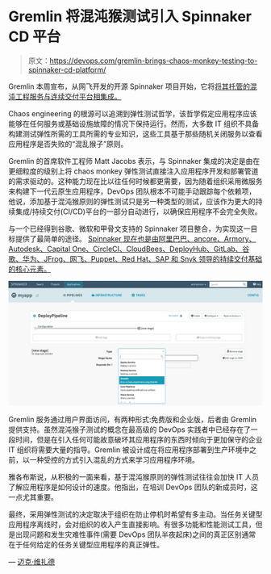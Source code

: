 # Gremlin 将混沌猴测试引入 Spinnaker CD 平台

> 原文：<https://devops.com/gremlin-brings-chaos-monkey-testing-to-spinnaker-cd-platform/>

Gremlin 本周宣布，从网飞开发的开源 Spinnaker 项目开始，它将[将其托管的混沌工程服务与连续交付平台相集成。](https://www.businesswire.com/news/home/20190402005098/en/Gremlin-Introduces-“Continuous-Chaos”-Spinnaker-Integration-Helping)

Chaos engineering 的根源可以追溯到弹性测试哲学，该哲学假定应用程序应该能够在任何服务或基础设施故障的情况下保持运行。然而，大多数 IT 组织不具备构建测试弹性所需的工具所需的专业知识，这些工具基于那些随机关闭服务以查看应用程序是否失败的“混乱猴子”原则。

Gremlin 的首席软件工程师 Matt Jacobs 表示，与 Spinnaker 集成的决定是由在更细粒度的级别上将 chaos monkey 弹性测试直接注入应用程序开发和部署管道的需求驱动的。这种能力现在比以往任何时候都更需要，因为随着组织采用微服务来构建下一代云原生应用程序，DevOps 团队根本不可能手动跟踪每个依赖项，他说，添加基于混沌猴原则的弹性测试只是另一种类型的测试，应该作为更大的持续集成/持续交付(CI/CD)平台的一部分自动进行，以确保应用程序不会完全失败。

与一个已经得到谷歌、微软和甲骨文支持的 Spinnaker 项目整合，为实现这一目标提供了最简单的途径。 [Spinnaker 现在也是由阿里巴巴、ancore、Armory、Autodesk、Capital One、CircleCI、CloudBees、DeployHub、GitLab、谷歌、华为、JFrog、网飞、Puppet、Red Hat、SAP 和 Snyk 领导的持续交付基础的核心元素。](https://devops.com/the-linux-foundation-launches-continuous-delivery-foundation/)

![](img/173dfdd1c2b8660c703eb85cd9a74c94.png)

Gremlin 服务通过用户界面访问，有两种形式:免费版和企业版，后者由 Gremlin 提供支持。虽然混沌猴子测试的概念在最高级的 DevOps 实践者中已经存在了一段时间，但是在引入任何可能故意破坏其应用程序的东西时倾向于更加保守的企业 IT 组织将需要大量的指导。Gremlin 被设计成在将应用程序部署到生产环境中之前，以一种受控的方式引入混乱的方式来学习应用程序环境。

雅各布斯说，从积极的一面来看，基于混沌猴原则的弹性测试往往会加快 IT 人员了解应用程序是如何设计的速度。他指出，在培训 DevOps 团队的新成员时，这一点尤其重要。

最终，采用弹性测试的决定取决于组织在防止停机时希望有多主动。当任务关键型应用程序离线时，会对组织的收入产生直接影响。有很多功能和性能测试工具，但是出现问题和发生灾难性事件(需要 DevOps 团队半夜起床)之间的真正区别通常在于任何给定的任务关键型应用程序的真正弹性。

— [迈克·维扎德](https://devops.com/author/mike-vizard/)